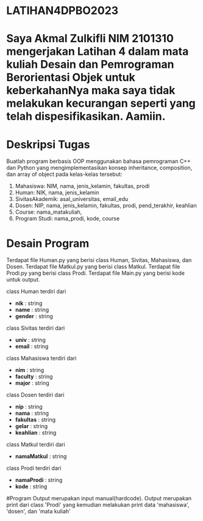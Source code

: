 # LATIHAN4DPBO2023
# Saya Akmal Zulkifli NIM 2101310 mengerjakan Latihan 4 dalam mata kuliah Desain dan Pemrograman Berorientasi Objek untuk keberkahanNya maka saya tidak melakukan kecurangan seperti yang telah dispesifikasikan. Aamiin.


# Deskripsi Tugas
Buatlah program berbasis OOP menggunakan bahasa pemrograman C++ dan Python  yang mengimplementasikan konsep inheritance, composition, dan array of object pada kelas-kelas tersebut:
1. Mahasiswa: NIM, nama, jenis_kelamin, fakultas, prodi
2. Human: NIK, nama, jenis_kelamin
3. SivitasAkademik: asal_universitas, email_edu
4. Dosen: NIP, nama, jenis_kelamin, fakultas, prodi, pend_terakhir, keahlian
5. Course: nama_matakuliah, 
6. Program Studi: nama_prodi, kode, course

# Desain Program
Terdapat file Human.py yang berisi class Human, Sivitas, Mahasiswa, dan Dosen.
Terdapat file Matkul.py yang berisi class Matkul.
Terdapat file Prodi.py yang berisi class Prodi.
Terdapat file Main.py yang berisi kode untuk output.

class Human terdiri dari
- **nik** : string
- **name** : string
- **gender** : string

class Sivitas terdiri dari
- **univ** : string
- **email** : string

class Mahasiswa terdiri dari
- **nim** : string
- **faculty** : string
- **major** : string

class Dosen terdiri dari
- **nip** : string
- **nama** : string
- **fakultas** : string
- **gelar** : string
- **keahlian** : string

class Matkul terdiri dari
- **namaMatkul** : string

class Prodi terdiri dari
- **namaProdi** : string
- **kode** : string

#Program
Output merupakan input manual(hardcode). Output merupakan print dari class 'Prodi' yang kemudian melakukan print data 'mahasiswa', 'dosen', dan 'mata kuliah'
